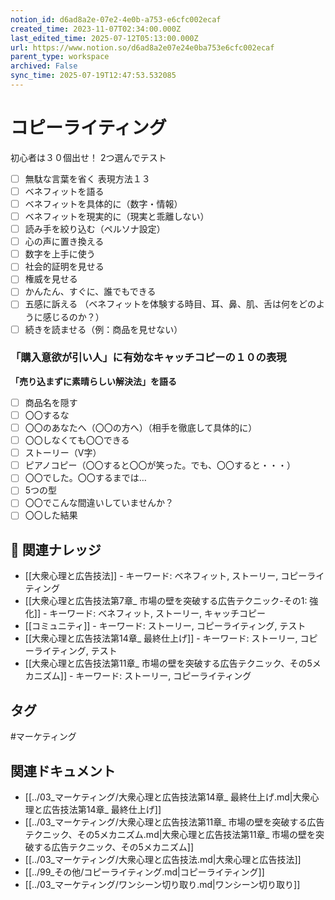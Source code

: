 ```yaml
---
notion_id: d6ad8a2e-07e2-4e0b-a753-e6cfc002ecaf
created_time: 2023-11-07T02:34:00.000Z
last_edited_time: 2025-07-12T05:13:00.000Z
url: https://www.notion.so/d6ad8a2e07e24e0ba753e6cfc002ecaf
parent_type: workspace
archived: False
sync_time: 2025-07-19T12:47:53.532085
---
```


# コピーライティング

  初心者は３０個出せ！
  2つ選んでテスト
  - [ ] 無駄な言葉を省く
  表現方法１３
  - [ ] ベネフィットを語る
  - [ ] ベネフィットを具体的に（数字・情報）
  - [ ] ベネフィットを現実的に（現実と乖離しない）
  - [ ] 読み手を絞り込む（ペルソナ設定）
  - [ ] 心の声に置き換える
  - [ ] 数字を上手に使う
  - [ ] 社会的証明を見せる
  - [ ] 権威を見せる
  - [ ] かんたん、すぐに、誰でもできる
  - [ ] 五感に訴える
（ベネフィットを体験する時目、耳、鼻、肌、舌は何をどのように感じるのか？）
  - [ ] 続きを読ませる（例：商品を見せない）
  ### 「購入意欲が引い人」に有効なキャッチコピーの１０の表現
  **「売り込まずに素晴らしい解決法」を語る**
  - [ ] 商品名を隠す
  - [ ] 〇〇するな
  - [ ] 〇〇のあなたへ（〇〇の方へ）（相手を徹底して具体的に）
  - [ ] 〇〇しなくても〇〇できる
  - [ ] ストーリー（V字）
  - [ ] ピアノコピー（〇〇すると〇〇が笑った。でも、〇〇すると・・・）
  - [ ] 〇〇でした。〇〇するまでは…
  - [ ] 5つの型
  - [ ] 〇〇でこんな間違いしていませんか？
  - [ ] 〇〇した結果

## 🔗 関連ナレッジ
- [[大衆心理と広告技法]] - キーワード: ベネフィット, ストーリー, コピーライティング
- [[大衆心理と広告技法第7章_ 市場の壁を突破する広告テクニック-その1: 強化]] - キーワード: ベネフィット, ストーリー, キャッチコピー
- [[コミュニティ]] - キーワード: ストーリー, コピーライティング, テスト
- [[大衆心理と広告技法第14章_ 最終仕上げ]] - キーワード: ストーリー, コピーライティング, テスト
- [[大衆心理と広告技法第11章_ 市場の壁を突破する広告テクニック、その5メカニズム]] - キーワード: ストーリー, コピーライティング


## タグ

#マーケティング 

## 関連ドキュメント

- [[../03_マーケティング/大衆心理と広告技法第14章_ 最終仕上げ.md|大衆心理と広告技法第14章_ 最終仕上げ]]
- [[../03_マーケティング/大衆心理と広告技法第11章_ 市場の壁を突破する広告テクニック、その5メカニズム.md|大衆心理と広告技法第11章_ 市場の壁を突破する広告テクニック、その5メカニズム]]
- [[../03_マーケティング/大衆心理と広告技法.md|大衆心理と広告技法]]
- [[../99_その他/コピーライティング.md|コピーライティング]]
- [[../03_マーケティング/ワンシーン切り取り.md|ワンシーン切り取り]]
